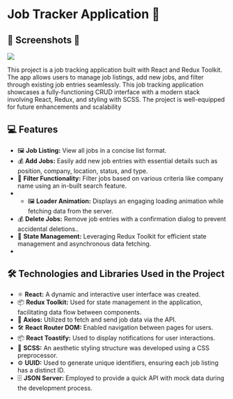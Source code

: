 #  Job Tracker Application 🌟


## 📸 Screenshots 📸

![](rotate.gif)

This project is a job tracking application built with React and Redux Toolkit. The app allows users to manage job listings, add new jobs, and filter through existing job entries seamlessly.
This job tracking application showcases a fully-functioning CRUD interface with a modern stack involving React, Redux, and styling with SCSS. The project is well-equipped for future enhancements and scalability

## 💻 Features

- 🖼️ **Job Listing:** View all jobs in a concise list format.
- 💰 **Add Jobs:** Easily add new job entries with essential details such as position, company, location, status, and type.
- 🎨 **Filter Functionality:** Filter jobs based on various criteria like company name using an in-built search feature.
- - 🖼️ **Loader Animation:** Displays an engaging loading animation while fetching data from the server.
- 💰 **Delete Jobs:** Remove job entries with a confirmation dialog to prevent accidental deletions..
- 🎨 **State Management:** Leveraging Redux Toolkit for efficient state management and asynchronous data fetching.
- 

## 🛠️ Technologies and Libraries Used in the Project

- ⚛️ **React:** A dynamic and interactive user interface was created.
- 📦 **Redux Toolkit:** Used for state management in the application, facilitating data flow between components.
- 📡 **Axios:** Utilized to fetch and send job data via the API.
- 🛠️ **React Router DOM:** Enabled navigation between pages for users.
- 📦 **React Toastify:** Used to display notifications for user interactions.
- 🎨 **SCSS:** An aesthetic styling structure was developed using a CSS preprocessor.
- ⚙️ **UUID:** Used to generate unique identifiers, ensuring each job listing has a distinct ID.
- 🗄️ **JSON Server:** Employed to provide a quick API with mock data during the development process.
